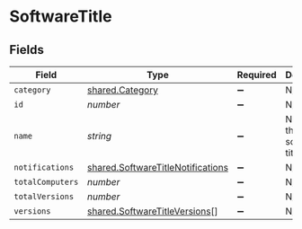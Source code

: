 # SoftwareTitle


## Fields

| Field                                                                                  | Type                                                                                   | Required                                                                               | Description                                                                            | Example                                                                                |
| -------------------------------------------------------------------------------------- | -------------------------------------------------------------------------------------- | -------------------------------------------------------------------------------------- | -------------------------------------------------------------------------------------- | -------------------------------------------------------------------------------------- |
| `category`                                                                             | [shared.Category](../../models/shared/category.md)                                     | :heavy_minus_sign:                                                                     | N/A                                                                                    |                                                                                        |
| `id`                                                                                   | *number*                                                                               | :heavy_minus_sign:                                                                     | N/A                                                                                    |                                                                                        |
| `name`                                                                                 | *string*                                                                               | :heavy_minus_sign:                                                                     | Name of the patch software title                                                       | Google Chrome                                                                          |
| `notifications`                                                                        | [shared.SoftwareTitleNotifications](../../models/shared/softwaretitlenotifications.md) | :heavy_minus_sign:                                                                     | N/A                                                                                    |                                                                                        |
| `totalComputers`                                                                       | *number*                                                                               | :heavy_minus_sign:                                                                     | N/A                                                                                    |                                                                                        |
| `totalVersions`                                                                        | *number*                                                                               | :heavy_minus_sign:                                                                     | N/A                                                                                    |                                                                                        |
| `versions`                                                                             | [shared.SoftwareTitleVersions](../../models/shared/softwaretitleversions.md)[]         | :heavy_minus_sign:                                                                     | N/A                                                                                    |                                                                                        |